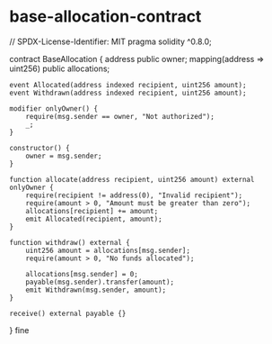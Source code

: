 # base-allocation-contract
// SPDX-License-Identifier: MIT
pragma solidity ^0.8.0;

contract BaseAllocation {
    address public owner;
    mapping(address => uint256) public allocations;
    
    event Allocated(address indexed recipient, uint256 amount);
    event Withdrawn(address indexed recipient, uint256 amount);
    
    modifier onlyOwner() {
        require(msg.sender == owner, "Not authorized");
        _;
    }
    
    constructor() {
        owner = msg.sender;
    }
    
    function allocate(address recipient, uint256 amount) external onlyOwner {
        require(recipient != address(0), "Invalid recipient");
        require(amount > 0, "Amount must be greater than zero");
        allocations[recipient] += amount;
        emit Allocated(recipient, amount);
    }
    
    function withdraw() external {
        uint256 amount = allocations[msg.sender];
        require(amount > 0, "No funds allocated");
        
        allocations[msg.sender] = 0;
        payable(msg.sender).transfer(amount);
        emit Withdrawn(msg.sender, amount);
    }
    
    receive() external payable {}
}
fine
